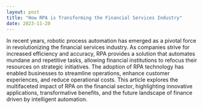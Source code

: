 ```yaml
---
layout: post
title: "How RPA is Transforming the Financial Services Industry"
date: 2023-11-20
---
```


In recent years, robotic process automation has emerged as a pivotal force in revolutionizing the financial services industry. As companies strive for increased efficiency and accuracy, RPA provides a solution that automates mundane and repetitive tasks, allowing financial institutions to refocus their resources on strategic initiatives. The adoption of RPA technology has enabled businesses to streamline operations, enhance customer experiences, and reduce operational costs. This article explores the multifaceted impact of RPA on the financial sector, highlighting innovative applications, transformative benefits, and the future landscape of finance driven by intelligent automation.
